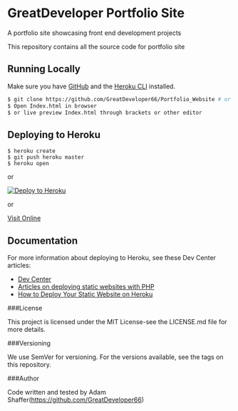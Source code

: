 # GreatDeveloper Portfolio Site

A portfolio site showcasing front end development projects

This repository contains all the source code for portfolio site

## Running Locally

Make sure you have [GitHub](https://github.com) and the [Heroku CLI](https://cli.heroku.com/) installed.

```sh
$ git clone https://github.com/GreatDeveloper66/Portfolio_Website # or clone your own fork
$ Open Index.html in browser
$ or live preview Index.html through brackets or other editor
```

## Deploying to Heroku

```
$ heroku create
$ git push heroku master
$ heroku open
```
or

[![Deploy to Heroku](https://www.herokucdn.com/deploy/button.png)](https://heroku.com/deploy)

or

[Visit Online](https://voyage-prework-tier1-adams.herokuapp.com)

## Documentation

For more information about deploying to Heroku, see these Dev Center articles:

- [Dev Center](https://devcenter.heroku.com)
- [Articles on deploying static websites with PHP](https://devcenter.heroku.com/categories/php-support)
- [How to Deploy Your Static Website on Heroku](https://medium.com/@adityaniloi/how-to-deploy-a-static-website-to-heroku-49d55e07cb94)

###License

This project is licensed under the MIT License-see the LICENSE.md file for more details.

###Versioning

We use SemVer for versioning. For the versions available, see the tags on this repository.

###Author

Code written and tested by Adam Shaffer(https://github.com/GreatDeveloper66)